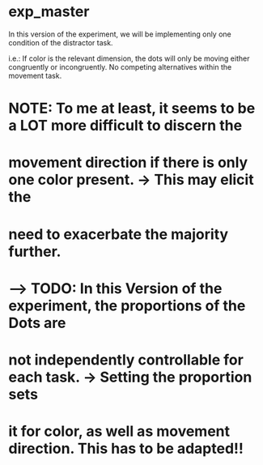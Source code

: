 # exp_master

In this version of the experiment, we will be implementing only one condition
of the distractor task.

i.e.: If color is the relevant dimension, the dots will only be moving either
congruently or incongruently. No competing alternatives within the movement
task.

# NOTE: To me at least, it seems to be a LOT more difficult to discern the
# movement direction if there is only one color present. -> This may elicit the
# need to exacerbate the majority further.

# --> TODO: In this Version of the experiment, the proportions of the Dots are
# not independently controllable for each task. -> Setting the proportion sets
# it for color, as well as movement direction. This has to be adapted!!
